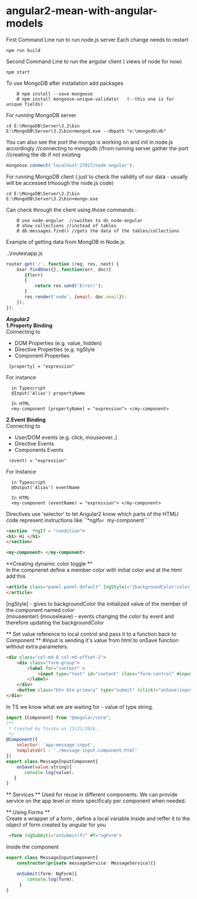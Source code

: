 # angular2-mean-with-angular-models


First Command Line run to run node.js server
Each change needs to restart
```
npm run build  
```

Second Command Line to run the angular client ( views of node for now)
```
npm start
```

To use MongoDB after installation add packages
```
	Ø npm install --save mongoose
	Ø npm install mongoose-unique-validator   (--this one is for unique fields)
```

For running MongoDB server
```
cd E:\MongoDB\Server\3.2\bin
E:\MongoDB\Server\3.2\bin>mongod.exe --dbpath "e:\mongodb\db"
```

You can also see the port the mongo is working on and init in node.js accordingly 
//connecting to mongodb
//from running server gather the port
//creating the db if not existing
```javascript
mongoose.connect('localhost:27017/node-angular');
```

For running MongoDB client ( just to check the validity of our data - usually will be accessed trhoough the node.js code)
```
cd E:\MongoDB\Server\3.2\bin
E:\MongoDB\Server\3.2\bin>mongo.exe 
```
Can check through the client using those commands :
```
	Ø use node-angular  //swithes to dn node-angular
	Ø show collections //instead of tables
	Ø db.messages.find() //gets the data of the tables/collections
```

Example of getting data from MongDB in Node.js 

..\routes\app.js
```javascript
router.get('/', function (req, res, next) {
    User.findOne({}, function(err, doc){
       if(err)
       {
           return res.send('Error!');
       }
       res.render('node', {email: doc.email});
    });
});
```


**_Angular2_**  
**1.Property Binding**   
Connecting to  
- DOM Properties (e.g. value, hidden)
- Directive Properties (e.g. ngStyle
- Component Properties
```
 [property] = "expression"
```
For instance 
``` 
  in Typescript
  @Input('Alias') propertyName
  
  In HTML
  <my-component [propertyName] = "expression"> </my-component>
```

**2.Event Binding**  
Connecting to   
- User/DOM events (e.g. click, mouseover..)
- Directive Events
- Components Events
```
 (event) = "expression"
```
For Instance
``` 
  in Typescript
  @Output('Alias') eventName
  
  In HTML
  <my-component (eventName) = "expression"> </my-component>
```

Directives use 'selector' to let Angular2 know which parts of the HTMLl code represent instructions
like ``*ngIf``` or  ```my-component```
``` HTML
<section  *ngIf = "condition">
<h1> Hi </h1>
</section>

<my-component> </my-component>
```


**Creating dynamic color toggle **  
In the compnenet define a member color with initial color
and at the html add this
``` HTML
<article class="panel panel-default" [ngStyle]="{backgroundColor:color}" (mouseenter)="color = 'green'" (mouseleave)="color = 'red'">
</article>
```

[ngStyle] - gives to backgroundColor the initialized value of the member of the component named color  
(mouseenter) (mouseleave) - events changing the color by event and therefore updating the backgroundColor  


** Set value reference to local control and pass it to a function back to Component **
#input is sending it's value from html to onSave function without extra parameters. 
``` Html
<div class="col-md-8 col-md-offset-2">
    <div class="form-group">
        <label for="content" >
            <input type="text" id="content" class="form-control" #input>
        </label>
    </div>
    <button class="btn btn-primary" type="submit" (click)="onSave(input.value)">Save</button>
</div>
```
In TS we know what we are waiting for - value of type string. 
``` Javascript
import {Component} from "@angular/core";
/**
 * Created by Tzvika on 11/21/2016.
 */
@Component({
    selector: 'app-message-input',
    templateUrl : './message-input.component.html'
})
export class MessageInputComponent{
    onSave(value:string){
       console.log(value);
   }
}
```


** Services **
Used for reuse in different components.
We can provide service on the app level or more specificaly per component when needed.


** Using Forms **  
Create a wrapper of a form , define a local variable inside and reffer it to the object of form created by angular for you
``` HTML 
 <form (ngSubmit)="onSubmit(f)" #f="ngForm">
```
Inside the component
``` Typescript
export class MessageInputComponent{
    constructor(private messageService: MessageService){}

    onSubmit(form: NgForm){
        console.log(form); 
     }
}
```
